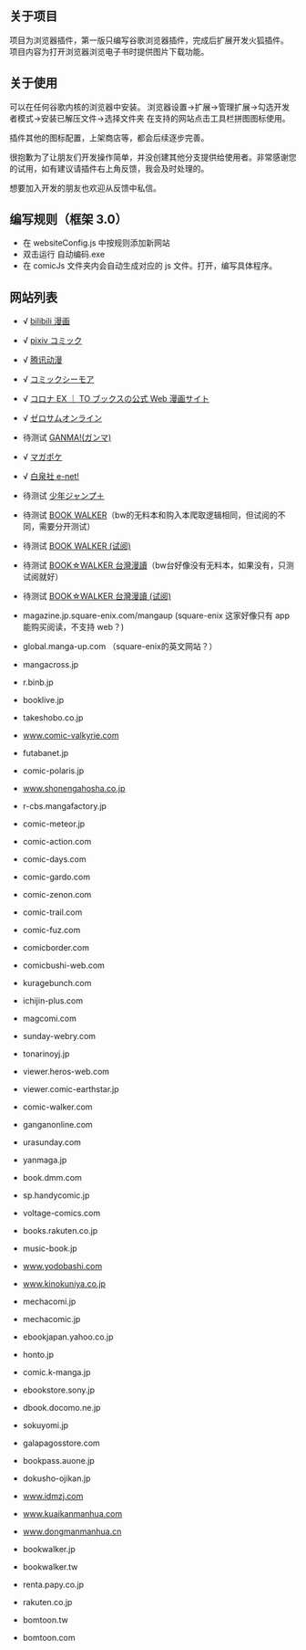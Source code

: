 ## 关于项目

项目为浏览器插件，第一版只编写谷歌浏览器插件，完成后扩展开发火狐插件。
项目内容为打开浏览器浏览电子书时提供图片下载功能。

## 关于使用

可以在任何谷歌内核的浏览器中安装。
浏览器设置->扩展->管理扩展->勾选开发者模式->安装已解压文件->选择文件夹
在支持的网站点击工具栏拼图图标使用。

插件其他的图标配置，上架商店等，都会后续逐步完善。

很抱歉为了让朋友们开发操作简单，并没创建其他分支提供给使用者。非常感谢您的试用，如有建议请插件右上角反馈，我会及时处理的。

想要加入开发的朋友也欢迎从反馈中私信。

## 编写规则（框架 3.0）

- 在 websiteConfig.js 中按规则添加新网站
- 双击运行 自动编码.exe
- 在 comicJs 文件夹内会自动生成对应的 js 文件。打开，编写具体程序。

## 网站列表

- √ [bilibili 漫画](https://manga.bilibili.com)
- √ [pixiv コミック](https://comic.pixiv.net)
- √ [腾讯动漫](https://ac.qq.com)
- √ [コミックシーモア](https://cmoa.jp)
- √ [コロナ EX ｜ TO ブックスの公式 Web 漫画サイト](https://to-corona-ex.com)
- √ [ゼロサムオンライン](https://zerosumonline.com)
- 待测试 [GANMA!(ガンマ)](https://ganma.jp)
- √ [マガポケ](https://shonenmagazine.com)
- √ [白泉社 e-net!](https://www.hakusensha-e.net)
- 待测试 [少年ジャンプ＋](https://shonenjumpplus.com)
- 待测试 [BOOK WALKER](https://bookwalker.jp)（bw的无料本和购入本爬取逻辑相同，但试阅的不同，需要分开测试）
- 待测试 [BOOK WALKER (试阅)](https://bookwalker.jp)
- 待测试 [BOOK☆WALKER 台灣漫讀](https://bookwalker.com.tw)（bw台好像没有无料本，如果没有，只测试阅就好）
- 待测试 [BOOK☆WALKER 台灣漫讀 (试阅)](https://bookwalker.com.tw)


- magazine.jp.square-enix.com/mangaup (square-enix 这家好像只有 app 能购买阅读，不支持 web？)
- global.manga-up.com （square-enix的英文网站？）
- mangacross.jp
- r.binb.jp
- booklive.jp
- takeshobo.co.jp
- www.comic-valkyrie.com
- futabanet.jp
- comic-polaris.jp
- www.shonengahosha.co.jp
- r-cbs.mangafactory.jp
- comic-meteor.jp
- comic-action.com
- comic-days.com
- comic-gardo.com
- comic-zenon.com
- comic-trail.com
- comic-fuz.com
- comicborder.com
- comicbushi-web.com
- kuragebunch.com
- ichijin-plus.com
- magcomi.com
- sunday-webry.com
- tonarinoyj.jp
- viewer.heros-web.com
- viewer.comic-earthstar.jp
- comic-walker.com
- ganganonline.com
- urasunday.com
- yanmaga.jp
- book.dmm.com
- sp.handycomic.jp
- voltage-comics.com
- books.rakuten.co.jp
- music-book.jp
- www.yodobashi.com
- www.kinokuniya.co.jp
- mechacomi.jp
- mechacomic.jp
- ebookjapan.yahoo.co.jp
- honto.jp
- comic.k-manga.jp
- ebookstore.sony.jp
- dbook.docomo.ne.jp
- sokuyomi.jp
- galapagosstore.com
- bookpass.auone.jp
- dokusho-ojikan.jp
- www.idmzj.com
- www.kuaikanmanhua.com
- www.dongmanmanhua.cn
- bookwalker.jp
- bookwalker.tw
- renta.papy.co.jp
- rakuten.co.jp
- bomtoon.tw
- bomtoon.com